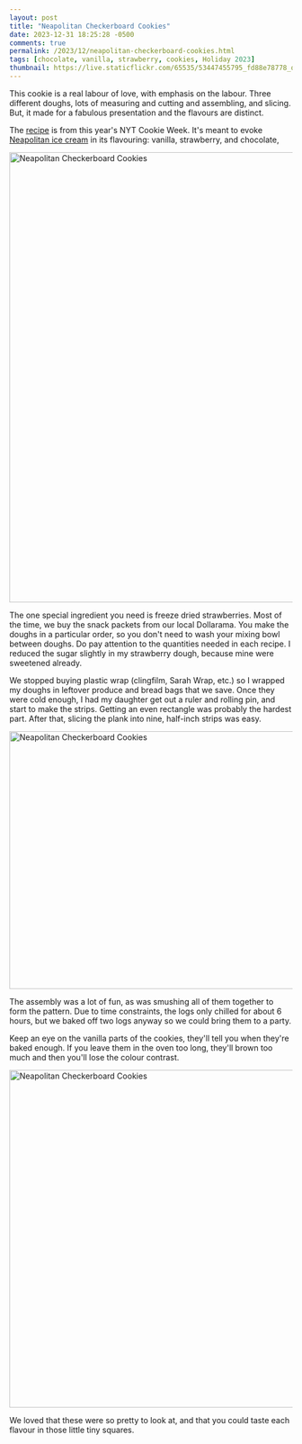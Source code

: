 ```yaml
---
layout: post
title: "Neapolitan Checkerboard Cookies"
date: 2023-12-31 18:25:28 -0500
comments: true
permalink: /2023/12/neapolitan-checkerboard-cookies.html
tags: [chocolate, vanilla, strawberry, cookies, Holiday 2023]
thumbnail: https://live.staticflickr.com/65535/53447455795_fd88e78778_q.jpg
---
```


This cookie is a real labour of love, with emphasis on the 
labour. Three different doughs, lots of measuring and cutting
and assembling, and slicing. But, it made for a fabulous
presentation and the flavours are distinct.

The [recipe](https://cooking.nytimes.com/recipes/1024781-neapolitan-checkerboard-cookies) is from this year's NYT Cookie Week. It's meant
to evoke [Neapolitan ice cream](https://en.wikipedia.org/wiki/Neapolitan_ice_cream) 
in its flavouring: vanilla, strawberry, and chocolate,

<a data-flickr-embed="true" href="https://www.flickr.com/photos/gnuf/53447455795/in/photostream/" title="Neapolitan Checkerboard Cookies"><img src="https://live.staticflickr.com/65535/53447455795_fd88e78778_c.jpg" width="800" height="800" alt="Neapolitan Checkerboard Cookies"/></a><script async src="//embedr.flickr.com/assets/client-code.js" charset="utf-8"></script>

The one special ingredient you need is freeze dried strawberries.
Most of the time, we buy the snack packets from our local Dollarama.
You make the doughs in a particular
order, so you don't need to wash your mixing bowl between doughs.
Do pay attention to the quantities needed in each recipe. I reduced
the sugar slightly in my strawberry dough, because mine were 
sweetened already.

We stopped buying plastic wrap (clingfilm, Sarah Wrap, etc.) so I
wrapped my doughs in leftover produce and bread bags that we save.
Once they were cold enough, I had my daughter get out a ruler and
rolling pin, and start to make the strips. Getting an even 
rectangle was probably the hardest part. After that, slicing the
plank into nine, half-inch strips was easy.

<a data-flickr-embed="true" href="https://www.flickr.com/photos/gnuf/53447359164/in/dateposted/" title="Neapolitan Checkerboard Cookies"><img src="https://live.staticflickr.com/65535/53447359164_44204834cb_c.jpg" width="800" height="458" alt="Neapolitan Checkerboard Cookies"/></a><script async src="//embedr.flickr.com/assets/client-code.js" charset="utf-8"></script>

The assembly was a lot of fun, as was smushing all of them together
to form the pattern. Due to time constraints, the logs only chilled
for about 6 hours, but we baked off two logs anyway so we could 
bring them to a party.

Keep an eye on the vanilla parts of the cookies, they'll tell you when
they're baked enough. If you leave them in the oven too long, they'll
brown too much and then you'll lose the colour contrast.

<a data-flickr-embed="true" href="https://www.flickr.com/photos/gnuf/53446117442/in/photostream/" title="Neapolitan Checkerboard Cookies"><img src="https://live.staticflickr.com/65535/53446117442_d11c80c69c_c.jpg" width="800" height="600" alt="Neapolitan Checkerboard Cookies"/></a><script async src="//embedr.flickr.com/assets/client-code.js" charset="utf-8"></script>

We loved that these were so pretty to look at, and that you could
taste each flavour in those little tiny squares.

